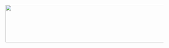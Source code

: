 <a href="https://github.com/Ssamssamukja/gitanimals">
  <img src="https://render.gitanimals.org/lines/Ssamssamukja?pet-id=3" width="1000" height="120"/>
</a>
